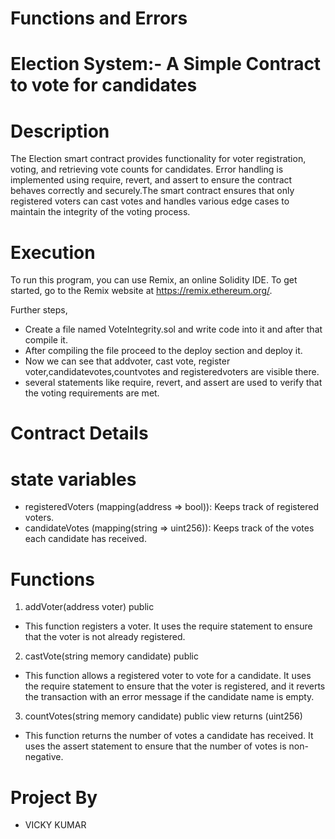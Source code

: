 # Functions and Errors
# Election System:- A Simple Contract to vote for candidates 
# Description 
The Election smart contract provides functionality for voter registration, voting, and retrieving vote counts for candidates. Error handling is implemented using require, revert, and assert to ensure the contract behaves correctly and securely.The smart contract ensures that only registered voters can cast votes and handles various edge cases to maintain the integrity of the voting process.
# Execution
To run this program, you can use Remix, an online Solidity IDE. To get started, go to the Remix website at https://remix.ethereum.org/.

Further steps,

- Create a file named VoteIntegrity.sol and  write code into it and after that compile it.
- After compiling the file proceed  to the deploy section and deploy it.
- Now we can see that addvoter, cast vote, register voter,candidatevotes,countvotes and registeredvoters are visible there.
- several statements like require, revert, and assert are used to verify that the voting requirements are met.
# Contract Details
# state variables
- registeredVoters (mapping(address => bool)): Keeps track of registered voters.
- candidateVotes (mapping(string => uint256)): Keeps track of the votes each candidate has received.
# Functions
1. addVoter(address voter) public
- This function registers a voter. It uses the require statement to ensure that the voter is not already registered.
2. castVote(string memory candidate) public
- This function allows a registered voter to vote for a candidate. It uses the require statement to ensure that the voter is registered, and it reverts the transaction with an error message if the candidate name is empty.
3. countVotes(string memory candidate) public view returns (uint256)
- This function returns the number of votes a candidate has received. It uses the assert statement to ensure that the number of votes is non-negative.
# Project By
- VICKY KUMAR



